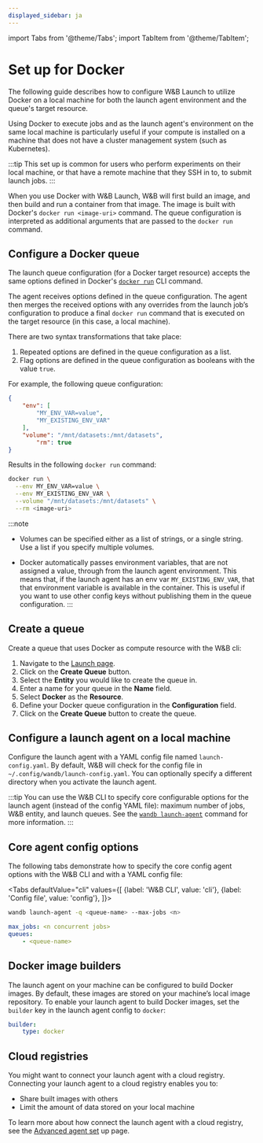 ```yaml
---
displayed_sidebar: ja
---
```

import Tabs from '@theme/Tabs';
import TabItem from '@theme/TabItem';

# Set up for Docker
The following guide describes how to configure W&B Launch to utilize Docker on a local machine for both the launch agent environment and the queue's target resource.

Using Docker to execute jobs and as the launch agent's environment on the same local machine is particularly useful if your compute is installed on a machine that does not have a cluster management system (such as Kubernetes). 

:::tip
This set up is common for users who perform experiments on their local machine, or that have a remote machine that they SSH in to, to submit launch jobs. 
:::

When you use Docker with W&B Launch, W&B will first build an image, and then build and run a container from that image. The image is built with Docker's `docker run <image-uri>` command. The queue configuration is interpreted as additional arguments that are passed to the `docker run` command.

<!-- Future: Insert diagram -->

## Configure a Docker queue

<!-- The launch queue configuration for a Docker target compute resource accepts the same options defined for the [docker run command](https://www.notion.so/Set-up-for-Docker-e784819393af47e3bba43c648abc67cb?pvs=21). W&B Launch will take the launch queue's configuration you define and reformat it execute the `docker run` command. There are two transformations that take place: -->

The launch queue configuration (for a Docker target resource) accepts the same options defined in Docker's [`docker run`](../../ref/cli/wandb-docker-run.md) CLI command.

The agent receives options defined in the queue configuration. The agent then merges the received options with any overrides from the launch job’s configuration to produce a final `docker run` command that is executed on the target resource (in this case, a local machine).

There are two syntax transformations that take place:

1. Repeated options are defined in the queue configuration as a list.
2. Flag options are defined in the queue configuration as booleans with the value `true`.

For example, the following queue configuration:

```json 
{
    "env": [
        "MY_ENV_VAR=value",
        "MY_EXISTING_ENV_VAR"
    ],
    "volume": "/mnt/datasets:/mnt/datasets",
		"rm": true
}
```

Results in the following `docker run` command:

```bash
docker run \
  --env MY_ENV_VAR=value \
  --env MY_EXISTING_ENV_VAR \
  --volume "/mnt/datasets:/mnt/datasets" \
  --rm <image-uri>
```

:::note
* Volumes can be specified either as a list of strings, or a single string. Use a list if you specify multiple volumes.

* Docker automatically passes environment variables, that are not assigned a value, through from the launch agent environment. This means that, if the launch agent has an env var `MY_EXISTING_ENV_VAR`, that that environment variable is available in the container. This is useful if you want to use other config keys without publishing them in the queue configuration.
:::

## Create a queue

Create a queue that uses Docker as compute resource with the W&B cli:

1. Navigate to the [Launch page](https://wandb.ai/launch).
2. Click on the **Create Queue** button.
3. Select the **Entity** you would like to create the queue in.
4. Enter a name for your queue in the **Name** field.
5. Select **Docker** as the **Resource**.
6. Define your Docker queue configuration in the **Configuration** field.
7. Click on the **Create Queue** button to create the queue.


## Configure a launch agent on a local machine 

Configure the launch agent with a YAML config file named `launch-config.yaml`. By default, W&B will check for the config file in `~/.config/wandb/launch-config.yaml`. You can optionally specify a different directory when you activate the launch agent.

:::tip
You can use the W&B CLI to specify core configurable options for the launch agent (instead of the config YAML file): maximum number of jobs, W&B entity, and launch queues. See the [`wandb launch-agent`](../../ref/cli/wandb-launch-agent.md) command for more information.
:::

## Core agent config options

The following tabs demonstrate how to specify the core config agent options with the W&B CLI and with a YAML config file:

<Tabs
  defaultValue="cli"
  values={[
    {label: 'W&B CLI', value: 'cli'},
    {label: 'Config file', value: 'config'},
  ]}>
  <TabItem value="cli">

```bash
wandb launch-agent -q <queue-name> --max-jobs <n>
```

  </TabItem>
  <TabItem value="config">

```yaml title="launch-config.yaml"
max_jobs: <n concurrent jobs>
queues:
	- <queue-name>
```

  </TabItem>
</Tabs>

## Docker image builders 
The launch agent on your machine can be configured to build Docker images. By default, these images are stored on your machine’s local image repository. To enable your launch agent to build Docker images, set the `builder` key in the launch agent config to `docker`:

```yaml title="launch-config.yaml"
builder:
	type: docker
```

## Cloud registries 
You might want to connect your launch agent with a cloud registry. Connecting your launch agent to a cloud registry enables you to:
* Share built images with others
* Limit the amount of data stored on your local machine 

To learn more about how connect the launch agent with a cloud registry, see the [Advanced agent set](./setup-agent-advanced.md) up page. 

